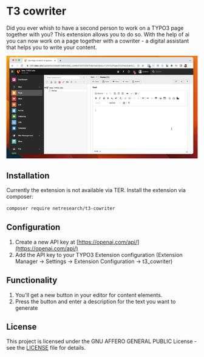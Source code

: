 # T3 cowriter

Did you ever whish to have a second person to work on a TYPO3 page together with you? This extension allows you to do so. With the help of ai you can now work on a page together with a cowriter - a digital assistant that helps you to write your content.

![TYPO3 AI cowriter](Documentation/Images/t3-cowriter.gif)

## Installation

Currently the extension is not available via TER.
Install the extension via composer:

```bash
composer require netresearch/t3-cowriter
```

## Configuration

1. Create a new API key at [https://openai.com/api/](https://openai.com/api/)
2. Add the API key to your TYPO3 Extension configuration (Extension Manager -> Settings -> Extension Configuration -> t3_cowriter)

## Functionality

1. You'll get a new button in your editor for content elements.
2. Press the button and enter a description for the text you want to generate

## License

This project is licensed under the GNU AFFERO GENERAL PUBLIC License - see the [LICENSE](LICENSE) file for details.
